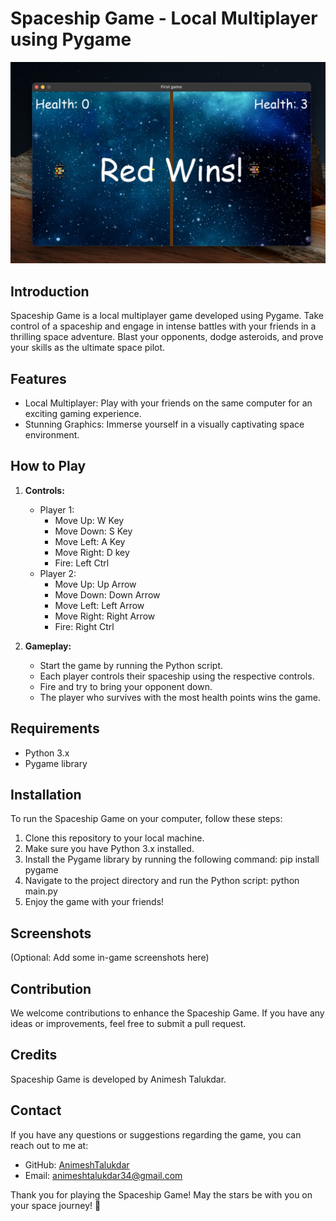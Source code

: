 # Spaceship Game - Local Multiplayer using Pygame

![Spaceship Game](https://github.com/AnimeshTalukdar/spaceship-game-python/blob/main/pygame-space-shooter.jpg?raw=true)

## Introduction

Spaceship Game is a local multiplayer game developed using Pygame. Take control of a spaceship and engage in intense battles with your friends in a thrilling space adventure. Blast your opponents, dodge asteroids, and prove your skills as the ultimate space pilot.

## Features

- Local Multiplayer: Play with your friends on the same computer for an exciting gaming experience.
- Stunning Graphics: Immerse yourself in a visually captivating space environment.

## How to Play

1. **Controls:**
   - Player 1:
     - Move Up: W Key
     - Move Down: S Key
     - Move Left: A Key
     - Move Right: D key
     - Fire: Left Ctrl
   - Player 2:
     - Move Up: Up Arrow
     - Move Down: Down Arrow
     - Move Left: Left Arrow
     - Move Right: Right Arrow
     - Fire: Right Ctrl

2. **Gameplay:**
   - Start the game by running the Python script.
   - Each player controls their spaceship using the respective controls.
   - Fire and try to bring your opponent down.
   - The player who survives with the most health points wins the game.

## Requirements

- Python 3.x
- Pygame library

## Installation

To run the Spaceship Game on your computer, follow these steps:

1. Clone this repository to your local machine.
2. Make sure you have Python 3.x installed.
3. Install the Pygame library by running the following command:
      pip install pygame
4. Navigate to the project directory and run the Python script:
      python main.py
5. Enjoy the game with your friends!

## Screenshots

(Optional: Add some in-game screenshots here)

## Contribution

We welcome contributions to enhance the Spaceship Game. If you have any ideas or improvements, feel free to submit a pull request.

## Credits

Spaceship Game is developed by Animesh Talukdar.

## Contact

If you have any questions or suggestions regarding the game, you can reach out to me at:

- GitHub: [AnimeshTalukdar](https://github.com/AnimeshTalukdar)
- Email: animeshtalukdar34@gmail.com

Thank you for playing the Spaceship Game! May the stars be with you on your space journey! 🚀


